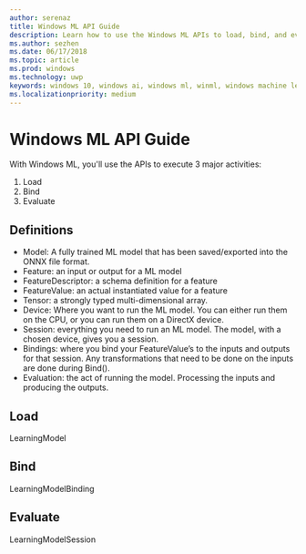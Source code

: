 ```yaml
---
author: serenaz
title: Windows ML API Guide
description: Learn how to use the Windows ML APIs to load, bind, and evaluate models in your Windows applications.
ms.author: sezhen
ms.date: 06/17/2018
ms.topic: article
ms.prod: windows
ms.technology: uwp
keywords: windows 10, windows ai, windows ml, winml, windows machine learning
ms.localizationpriority: medium
---
```


# Windows ML API Guide

With Windows ML, you'll use the APIs to execute 3 major activities:

1. Load
2. Bind
3. Evaluate

## Definitions

* Model: A fully trained ML model that has been saved/exported into the ONNX file format.
* Feature: an input or output for a ML model
* FeatureDescriptor: a schema definition for a feature
* FeatureValue: an actual instantiated value for a feature
* Tensor: a strongly typed multi-dimensional array.
* Device: Where you want to run the ML model. You can either run them on the CPU, or you can run them on a DirectX device. 
* Session: everything you need to run an ML model. The model, with a chosen device, gives you a session. 
* Bindings: where you bind your FeatureValue’s to the inputs and outputs for that session. Any transformations that need to be done on the inputs are done during Bind().
* Evaluation: the act of running the model. Processing the inputs and producing the outputs.

## Load

LearningModel

## Bind

LearningModelBinding

## Evaluate

LearningModelSession